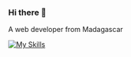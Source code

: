 ### Hi there 👋

A web developer from Madagascar

[![My Skills](https://skillicons.dev/icons?i=js,html,css,bootstrap,php,react,wordpress)](https://skillicons.dev)
<!--
**StevenRkt/StevenRkt** is a ✨ _special_ ✨ repository because its `README.md` (this file) appears on your GitHub profile.

Here are some ideas to get you started:

- 🔭 I’m currently working on ...
- 🌱 I’m currently learning ...
- 👯 I’m looking to collaborate on ...
- 🤔 I’m looking for help with ...
- 💬 Ask me about ...
- 📫 How to reach me: ...
- 😄 Pronouns: ...
- ⚡ Fun fact: ...
-->
